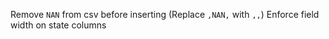 Remove `NAN` from csv before inserting (Replace `,NAN,` with `,,`)
Enforce field width on state columns
